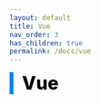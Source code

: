 ```yaml
---
layout: default
title: Vue
nav_order: 3
has_children: true
permalink: /docs/vue
---
```


<div style="font-size:32px; font-weight: 800; border-left: 7px solid #0687f0; padding-left:15px !important; color:#000000">Vue</div>
